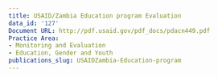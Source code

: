 ```yaml
---
title: USAID/Zambia Education program Evaluation
data_id: '127'
Document URL: http://pdf.usaid.gov/pdf_docs/pdacn449.pdf
Practice Area:
- Monitoring and Evaluation
- Education, Gender and Youth
publications_slug: USAIDZambia-Education-program
---
```


